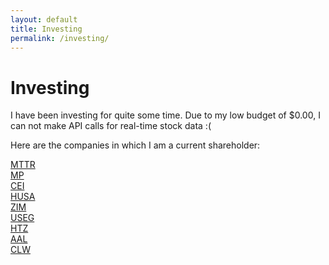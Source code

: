 ```yaml
---
layout: default
title: Investing
permalink: /investing/
---
```


# Investing

<p>I have been investing for quite some time. Due to my low budget of $0.00, I can not make API calls for real-time stock data :(</p>
<p>Here are the companies in which I am a current shareholder:</p>

<div class="stock-row">
  <div class="stock-item">
    <div class="stock-block">
      <a class="stock-link" href="https://matterport.com" target="_blank">
        <span class="stock-symbol">MTTR</span>
      </a>
    </div>
  </div>
  <div class="stock-item">
    <div class="stock-block">
      <a class="stock-link" href="https://mpmaterials.com" target="_blank">
        <span class="stock-symbol">MP</span>
      </a>
    </div>
  </div>
  <div class="stock-item">
    <div class="stock-block">
      <a class="stock-link" href="https://camber.energy" target="_blank">
        <span class="stock-symbol">CEI</span>
      </a>
    </div>
  </div>
  <div class="stock-item">
    <div class="stock-block">
      <a class="stock-link" href="https://houstonamerican.com" target="_blank">
        <span class="stock-symbol">HUSA</span>
      </a>
    </div>
  </div>
</div>

<div class="stock-row">
  <div class="stock-item">
    <div class="stock-block">
      <a class="stock-link" href="https://www.zim.com" target="_blank">
        <span class="stock-symbol">ZIM</span>
      </a>
    </div>
  </div>
  <div class="stock-item">
    <div class="stock-block">
      <a class="stock-link" href="https://usnrg.com" target="_blank">
        <span class="stock-symbol">USEG</span>
      </a>
    </div>
  </div>
  <div class="stock-item">
    <div class="stock-block">
      <a class="stock-link" href="https://www.hertz.com/rentacar/reservation/" target="_blank">
        <span class="stock-symbol">HTZ</span>
      </a>
    </div>
  </div>
  <div class="stock-item">
    <div class="stock-block">
      <a class="stock-link" href="https://www.aa.com/homePage.do" target="_blank">
        <span class="stock-symbol">AAL</span>
      </a>
    </div>
  </div>
  <div class="stock-item">
    <div class="stock-block">
      <a class="stock-link" href="https://www.clearwaterpaper.com/home/default.aspx" target="_blank">
        <span class="stock-symbol">CLW</span>
      </a>
    </div>
  </div>
</div>
